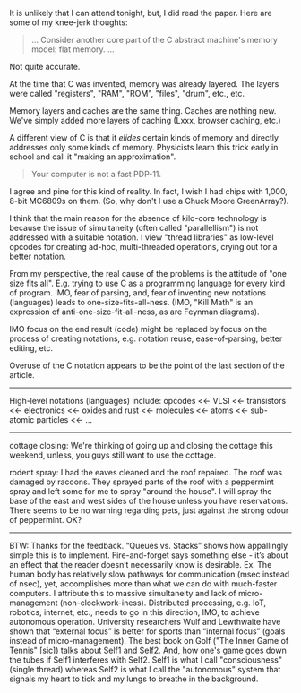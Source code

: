 It is unlikely that I can attend tonight, but, I did read the paper.  Here are some of my knee-jerk thoughts:

> ... Consider another core part of the C abstract machine's memory model: flat memory. ...

Not quite accurate.

At the time that C was invented, memory was already layered.  The layers were called "registers", "RAM", "ROM", "files", "drum", etc., etc.  

Memory layers and caches are the same thing. Caches are nothing new.  We've simply added more layers of caching (Lxxx, browser caching, etc.)

A different view of C is that it *elides* certain kinds of memory and directly addresses only some kinds of memory.  Physicists learn this trick early in school and call it "making an approximation".

> Your computer is not a fast PDP-11.

I agree and pine for this kind of reality.  In fact, I wish I had chips with 1,000, 8-bit MC6809s on them.  (So, why don't I use a Chuck Moore GreenArray?).  

I think that the main reason for the absence of kilo-core technology is because the issue of simultaneity (often called "parallellism") is not addressed with a suitable notation.  I view "thread libraries" as low-level opcodes for creating ad-hoc, multi-threaded operations, crying out for a better notation.

From my perspective, the real cause of the problems is the attitude of "one size fits all".  E.g. trying to use C as a programming language for every kind of program.  IMO, fear of parsing, and, fear of inventing new notations (languages) leads to one-size-fits-all-ness.  (IMO, "Kill Math" is an expression of anti-one-size-fit-all-ness, as are Feynman diagrams).  

IMO focus on the end result (code) might be replaced by focus on the process of creating notations, e.g. notation reuse, ease-of-parsing, better editing, etc.

Overuse of the C notation appears to be the point of the last section of the article.



---
High-level notations (languages) include: opcodes <<- VLSI <<- transistors <<- electronics <<- oxides and rust <<- molecules <<- atoms <<- sub-atomic particles <<- ...

---
cottage closing: We're thinking of going up and closing the cottage this weekend, unless, you guys still want to use the cottage.

rodent spray: I had the eaves cleaned and the roof repaired.  The roof was damaged by racoons.  They sprayed parts of the roof with a peppermint spray and left some for me to spray "around the house".  I will spray the base of the east and west sides of the house unless you have reservations.  There seems to be no warning regarding pets, just against the strong odour of peppermint.  OK?

---

BTW: Thanks for the feedback. “Queues vs. Stacks” shows how appallingly simple this is to implement.  Fire-and-forget says something else - it’s about an effect that the reader doesn’t necessarily know is desirable. Ex. The human body has relatively slow pathways for communication (msec instead of nsec), yet, accomplishes more than what we can do with much-faster computers.  I attribute this to massive simultaneity and lack of micro-management (non-clockwork-iness).  Distributed processing, e.g. IoT, robotics, internet, etc., needs to go in this direction, IMO, to achieve autonomous operation.  University researchers Wulf and Lewthwaite have shown that “external focus” is better for sports than “internal focus” (goals instead of micro-management).  The best book on Golf ("The Inner Game of Tennis" [sic]) talks about Self1 and Self2.  And, how one's game goes down the tubes if Self1 interferes with Self2.  Self1 is what I call "consciousness" (single thread) whereas Self2 is what I call the "autonomous" system that signals my heart to tick and my lungs to breathe in the background.
